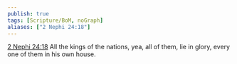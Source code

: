 ```yaml
---
publish: true
tags: [Scripture/BoM, noGraph]
aliases: ["2 Nephi 24:18"]
---
```

[2 Nephi 24:18](https://churchofjesuschrist.org/study/scriptures/bofm/2-ne/24?lang=eng&id=p18#p18) All the kings of the nations, yea, all of them, lie in glory, every one of them in his own house.

